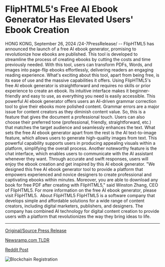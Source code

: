 # FlipHTML5's Free AI Ebook Generator Has Elevated Users' Ebook Creation

HONG KONG, September 26, 2024 /24-7PressRelease/ -- FlipHTML5 has announced the launch of a free AI ebook generator, promising to revolutionize how ebooks are published. This tool is developed to streamline the process of creating ebooks by cutting the costs and time previously needed. With this tool, users can transform PDFs, Words, and images into page-flip ebooks effortlessly, delivering readers an engaging reading experience.  What's exciting about this tool, apart from being free, is its ease of use and the massive capabilities it offers. Using FlipHTML5's free AI ebook generator is straightforward and requires no skills or prior experience to create an ebook. Its intuitive interface makes it beginner-friendly and easy to use, as everything you need is easily accessible.  This powerful AI ebook generator offers users an AI-driven grammar correction tool to give their ebooks more polished content. Grammar errors are a major issue for content creators as they diminish content value. So, this is a feature that gives the document a professional touch. Users can also choose their preferred tone (professional, friendly, straightforward, etc.) that matches the target audience and seamlessly enhances the text.  What sets the free AI ebook generator apart from the rest is the AI text-to-image feature, which allows users to generate high-quality images from text. This powerful capability supports users in producing appealing visuals within a platform, simplifying the overall process.  Another noteworthy feature is the chat interface, which enables users to communicate with the AI assistant whenever they want. Through accurate and swift responses, users will enjoy the ebook creation and get inspired by this AI ebook generator.  "We designed this free AI ebook generator tool to provide a platform that empowers experienced and novice designers to create professional and captivating ebooks within minutes. Moreover, you are able to download any book for free PDF after creating with FlipHTML5," said Winston Zhang, CEO of FlipHTML5.  For more information on the free AI ebook generator, please visit FlipHTML5.   About FlipHTML5 FlipHTML5 is a software company that develops simple and affordable solutions for a wide range of content creators, including digital marketers, publishers, and designers. The company has combined AI technology for digital content creation to provide users with a platform that revolutionizes the way they bring ideas to life. 

---

[Original/Source Press Release](https://www.24-7pressrelease.com/press-release/514666/fliphtml5s-free-ai-ebook-generator-has-elevated-users-ebook-creation)
                    

[Newsramp.com TLDR](https://newsramp.com/curated-news/fliphtml5-launches-free-ai-ebook-generator-to-revolutionize-ebook-publishing/c4e5cf81a7d7edb48d7b67c16a148538) 

 



[Reddit Post](https://www.reddit.com/r/newsramp/comments/1fpqfkr/fliphtml5_launches_free_ai_ebook_generator_to/) 



![Blockchain Registration](https://cdn.newsramp.app/24-7PressRelease/qrcode/249/26/barnFQtr.webp)
